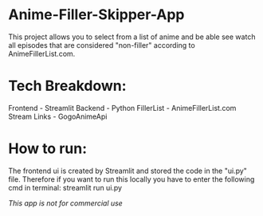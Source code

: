 # Anime-Filler-Skipper-App
This project allows you to select from a list of anime and be able see watch all episodes that are  considered "non-filler" according to AnimeFillerList.com.

# Tech Breakdown:
Frontend - Streamlit
Backend - Python
FillerList - AnimeFillerList.com
Stream Links - GogoAnimeApi

# How to run:
The frontend ui is created by Streamlit and stored the code in the "ui.py" file. Therefore if you want to run this locally you have to enter
the following cmd in terminal: streamlit run ui.py

*This app is not for commercial use*
